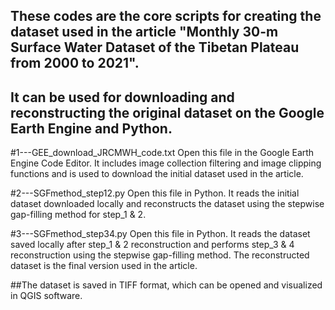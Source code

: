 ## These codes are the core scripts for creating the dataset used in the article "Monthly 30-m Surface Water Dataset of the Tibetan Plateau from 2000 to 2021". 
## It can be used for downloading and reconstructing the original dataset on the Google Earth Engine and Python.

#1---GEE_download_JRCMWH_code.txt
Open this file in the Google Earth Engine Code Editor. It includes image collection filtering and image clipping functions and is used to download the initial dataset used in the article.

#2---SGFmethod_step12.py
Open this file in Python. It reads the initial dataset downloaded locally and reconstructs the dataset using the stepwise gap-filling method for step_1 & 2.

#3---SGFmethod_step34.py
Open this file in Python. It reads the dataset saved locally after step_1 & 2 reconstruction and performs step_3 & 4 reconstruction using the stepwise gap-filling method. The reconstructed dataset is the final version used in the article.

##The dataset is saved in TIFF format, which can be opened and visualized in QGIS software.
